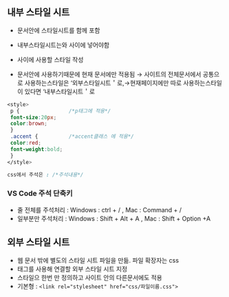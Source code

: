 ## 내부 스타일 시트
 - 문서안에 스타일시트를 함께 포함

 - 내부스타일시트는<head>와</head> 사이에 넣어야함

 - <style> 태그와</style> 사이에 사용할 스타일 작성

 - 문서안에 사용하기때문에 현재 문서에만 적용됨 → 사이트의 전체문서에서 공통으로 사용하는스타일은 ‘외부스타일시트＇로,→현재페이지에만 따로 사용하는스타일이 있다면
 ‘내부스타일시트＇로
 
 ```css
 <style>
  p {                /*p태그에 적용*/
  font-size:20px;
  color:brown;
  }
  .accent {          /*accent클래스 에 적용*/ 
  color:red;
  font-weight:bold;
  }
</style>

css에서 주석은 : /*주석내용*/
```

### VS Code 주석 단축키
 - 줄 전체를 주석처리 : Windows : ctrl + / , Mac : Command + /
 - 일부분만 주석처리 : Windows : Shift + Alt + A , Mac : Shift + Option +A

## 외부 스타일 시트
 - 웹 문서 밖에 별도의 스타일 시트 파일을 만듦. 파일 확장자는 css
 - <link> 태그를 사용해 연결할 외부 스타일 시트 지정
 - 스타일으 한번 만 정의하고 사이트 안의 다른문서에도 적용
 - 기본형 : ```<link rel="stylesheet" href="css/파일이름.css">```
